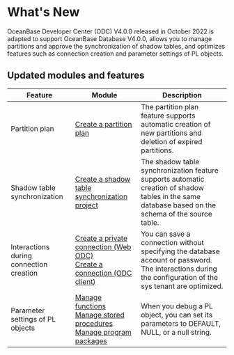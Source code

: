 # What's New

OceanBase Developer Center (ODC) V4.0.0 released in October 2022 is adapted to support OceanBase Database V4.0.0, allows you to manage partitions and approve the synchronization of shadow tables, and optimizes features such as connection creation and parameter settings of PL objects.

## Updated modules and features


| Feature | Module | Description |
|-----------|---------------------------------------------------------------------------------------------------------------------------------------------------------|------------------------------------------------------|
| Partition plan | [Create a partition plan](../6.web-odc-user-guide/6.web-odc-use-tools/3.web-odc-partition-scheme.md) | The partition plan feature supports automatic creation of new partitions and deletion of expired partitions.  |
| Shadow table synchronization | [Create a shadow table synchronization project](../6.web-odc-user-guide/6.web-odc-use-tools/5.web-odc-shadow-table-synchronization.md) | The shadow table synchronization feature supports automatic creation of shadow tables in the same database based on the schema of the source table.  |
| Interactions during connection creation | [Create a private connection (Web ODC)](../6.web-odc-user-guide/3.web-odc-connect-database/1.web-odc-create-private-connection.md)<br> [Create a connection (ODC client)](../7.client-odc-user-guide/3.client-odc-connect-database/1.client-odc-create-connection.md) | You can save a connection without specifying the database account or password.  The interactions during the configuration of the sys tenant are optimized.  |
| Parameter settings of PL objects | [Manage functions](../6.web-odc-user-guide/11.web-odc-database-objects/3.web-odc-function-objects/3.web-odc-manage-functions.md)<br> [Manage stored procedures](../6.web-odc-user-guide/11.web-odc-database-objects/4.web-odc-stored-procedure-objects/3.web-odc-manage-stored-procedures.md)<br> [Manage program packages](../6.web-odc-user-guide/11.web-odc-database-objects/6.web-odc-package-objects/3.web-odc-manage-program-packages.md) | When you debug a PL object, you can set its parameters to DEFAULT, NULL, or a null string.  |